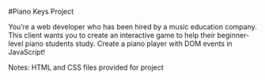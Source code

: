 #Piano Keys Project

You’re a web developer who has been hired by a music education company. This client wants you to create an interactive game to help their beginner-level piano students study. Create a piano player with DOM events in JavaScript!

Notes: HTML and CSS files provided for project